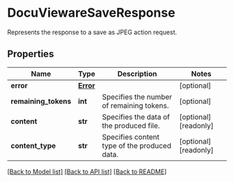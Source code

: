 # DocuViewareSaveResponse

Represents the response to a save as JPEG action request.
## Properties
Name | Type | Description | Notes
------------ | ------------- | ------------- | -------------
**error** | [**Error**](Error.md) |  | [optional] 
**remaining_tokens** | **int** | Specifies the number of remaining tokens. | [optional] 
**content** | **str** | Specifies the data of the produced file. | [optional] [readonly] 
**content_type** | **str** | Specifies content type of the produced data. | [optional] [readonly] 

[[Back to Model list]](../README.md#documentation-for-models) [[Back to API list]](../README.md#documentation-for-api-endpoints) [[Back to README]](../README.md)


